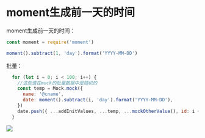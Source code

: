 # moment生成前一天的时间
 moment生成前一天的时间：

```javascript
const moment = require('moment')

moment().subtract(1, 'day').format('YYYY-MM-DD')
```

批量：

```javascript
  for (let i = 0; i < 100; i++) {
    //这些值在mock的批量数据中是随机的
    const temp = Mock.mock({
      name: '@cname',
      date: moment().subtract(i, 'day').format('YYYY-MM-DD'),
    })
    date.push({ ...addInitValues, ...temp, ...mockOtherValue(), id: i + 1 })
  }
```

![](https://img-blog.csdnimg.cn/20210816173958572.png?x-oss-process=image/watermark,type_ZmFuZ3poZW5naGVpdGk,shadow_10,text_aHR0cHM6Ly9ibG9nLmNzZG4ubmV0L3h1dG9uZ2Jhbw==,size_16,color_FFFFFF,t_70)